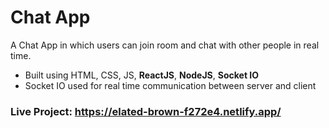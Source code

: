# Chat App
A Chat App in which users can join room and chat with other people in real time.


- Built using HTML, CSS, JS, **ReactJS**, **NodeJS**, **Socket IO**
- Socket IO used for real time communication between server and client



### Live Project: https://elated-brown-f272e4.netlify.app/
